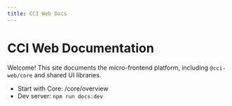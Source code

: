 ```yaml
---
title: CCI Web Docs
---
```


# CCI Web Documentation

Welcome! This site documents the micro-frontend platform, including `@cci-web/core` and shared UI libraries.

- Start with Core: /core/overview
- Dev server: `npm run docs:dev`
